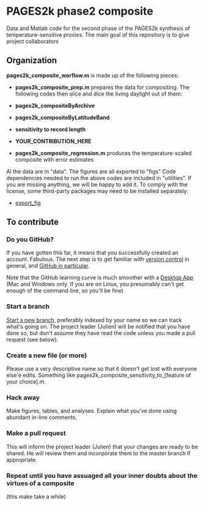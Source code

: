 
# PAGES2k phase2 composite
Data and Matlab code for the second phase of the PAGES2k synthesis of temperature-sensitive proxies.
The main goal of this repository is to give project collaborators

## Organization

**pages2k_composite_worflow.m** is made up of the following pieces:
- **pages2k_composite_prep.m** prepares the data for compositing. The following codes then slice and dice the living daylight out of them:

- **pages2k_compositeByArchive**
- **pages2k_compositeByLatitudeBand**
- **sensitivity to record length**
- **YOUR_CONTRIBUTION_HERE**

- **pages2k_composite_regression.m** produces the temperature-scaled composite with error estimates

Al the data are in "data". The figures are all exported to "figs"
Code dependencies needed to run the above codes are included in "utilities". If you are missing anything, we will be happy to add it. To comply with the license, some third-party packages may need to be installed separately:

- [export_fig](https://github.com/altmany/export_fig)


## To contribute
### Do you GitHub?
If you have gotten this far, it means that you successfully created an account. Fabulous.
The next step is to get familiar with [version control](https://backlogtool.com/git-guide/en/intro/intro1_1.html) in general, and [GitHub in particular](http://readwrite.com/2013/09/30/understanding-github-a-journey-for-beginners-part-1).

Note that the GitHub learning curve is much smoother with a [Desktop App](https://desktop.github.com/) (Mac and Windows only. If you are on Linux, you presumably can't get enough of the command line, so you'll be fine)

### Start a branch
[Start a new branch](https://help.github.com/articles/creating-and-deleting-branches-within-your-repository/), preferably indexed by your name so we can track what's going on. The project leader (Julien) will be notified that you have done so, but don't assume they have read the code unless you made a pull request (see below).

### Create a new file (or more)
Please use a very descriptive name so that it doesn't get lost with everyone else'e edits. Something like pages2k_composite_sensitivity_to_[feature of your choice].m.

### Hack away
Make figures, tables, and analyses. Explain what you've done using abundant in-line comments.

### Make a pull request
This will inform the project leader (Julien) that your changes are ready to be shared. He will review them and incorporate them to the master branch if appropriate.

### Repeat until you have assuaged all your inner doubts about the virtues of a composite
(this make take a while)
